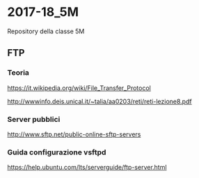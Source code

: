 # 2017-18_5M
Repository della classe 5M

## FTP
### Teoria
https://it.wikipedia.org/wiki/File_Transfer_Protocol

http://wwwinfo.deis.unical.it/~talia/aa0203/reti/reti-lezione8.pdf
### Server pubblici
http://www.sftp.net/public-online-sftp-servers
### Guida configurazione vsftpd 
https://help.ubuntu.com/lts/serverguide/ftp-server.html
